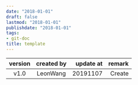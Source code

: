 ```yaml
---
date: "2018-01-01"
draft: false
lastmod: "2018-01-01"
publishdate: "2018-01-01"
tags:
- git-doc
title: template
---
```

| version | created by | update at | remark |
| :-----: | :--------: | --------: | -----: |
|  v1.0   |  LeonWang  |  20191107 | Create |